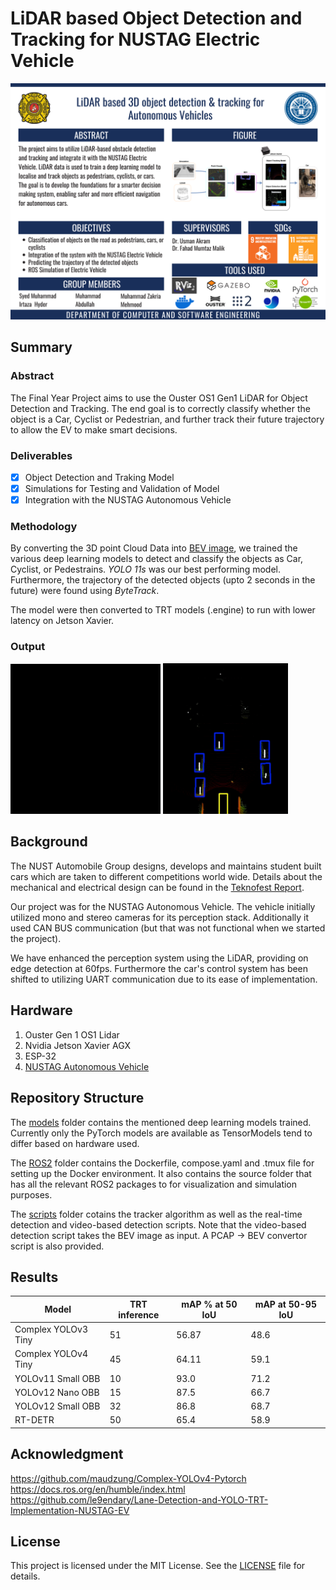 # LiDAR based Object Detection and Tracking for NUSTAG Electric Vehicle
![FYP Poster](images/LBOD&T_Poster.png)

## Summary
### Abstract
The Final Year Project aims to use the Ouster OS1 Gen1 LiDAR for Object Detection and Tracking. The end goal is to correctly classify whether the object is a Car, Cyclist or Pedestrian, and further track their future trajectory to allow the EV to make smart decisions.

### Deliverables
- [x] Object Detection and Traking Model
- [x] Simulations for Testing and Validation of Model
- [x] Integration with the NUSTAG Autonomous Vehicle

### Methodology
By converting the 3D point Cloud Data into [BEV image](https://arxiv.org/abs/1803.06199), we trained the various deep learning models to detect and classify the objects as Car, Cyclist, or Pedestrains. *YOLO 11s* was our best performing model. Furthermore, the trajectory of the detected objects (upto 2 seconds in the future) were found using *ByteTrack*.

The model were then converted to TRT models (.engine) to run with lower latency on Jetson Xavier.

### Output
![Output GIF](videos/outdoor_test.gif)
<img src="images/simulation/Gazebo_Car_Pedestrian_Detect.png" alt="drawing" style="width:200px;"/>

## Background
The NUST Automobile Group designs, develops and maintains student built cars which are taken to different competitions world wide. Details about the mechanical and electrical design can be found in the [Teknofest Report](Teknofest_2022-Robo_Taxi_NUSTAG.pdf).

Our project was for the NUSTAG Autonomous Vehicle. The vehicle initially utilized mono and stereo cameras for its perception stack. Additionally it used CAN BUS communication (but that was not functional when we started the project).

We have enhanced the perception system using the LiDAR, providing on edge detection at 60fps. Furthermore the car's control system has been shifted to utilizing UART communication due to its ease of implementation.
## Hardware
1. Ouster Gen 1 OS1 Lidar
2. Nvidia Jetson Xavier AGX
3. ESP-32
4. [NUSTAG Autonomous Vehicle](https://github.com/le9endary/Lane-Detection-and-YOLO-TRT-Implementation-NUSTAG-EV)

## Repository Structure
The [models](models) folder contains the mentioned deep learning models trained. Currently only the PyTorch models are available as TensorModels tend to differ based on hardware used.

The [ROS2](ROS2) folder contains the Dockerfile, compose.yaml and .tmux file for setting up the Docker environment. It also contains the source folder that has all the relevant ROS2 packages to for visualization and simulation purposes.

The [scripts](scripts) folder cotains the tracker algorithm as well as the real-time detection and video-based detection scripts. Note that the video-based detection script takes the BEV image as input. A PCAP -> BEV convertor script is also provided.

## Results
| Model | TRT inference | mAP % at 50 IoU | mAP at 50-95 IoU |
| ----------- | ----------- | ----------- | ----------- |
Complex YOLOv3 Tiny | 51 | 56.87 | 48.6 |
Complex YOLOv4 Tiny | 45 | 64.11 | 59.1 |
YOLOv11 Small OBB | 10 | 93.0 | 71.2 |
YOLOv12 Nano OBB | 15| 87.5 | 66.7 |
YOLOv12 Small OBB | 32 | 86.8 | 68.7 |
RT-DETR | 50 | 65.4 | 58.9 |

## Acknowledgment
https://github.com/maudzung/Complex-YOLOv4-Pytorch
https://docs.ros.org/en/humble/index.html
https://github.com/le9endary/Lane-Detection-and-YOLO-TRT-Implementation-NUSTAG-EV

## License
This project is licensed under the MIT License. See the [LICENSE](LICENSE) file for details.
